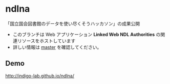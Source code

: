 # ndlna
「国立国会図書館のデータを使い尽くそうハッカソン」の成果公開

* このブランチは Web アプリケーション **Linked Web NDL Authorities** の関連リソースをホストしています
* 詳しい情報は [master](https://github.com/indigo-lab/ndlna) を確認してください。

## Demo

<http://indigo-lab.github.io/ndlna/>


